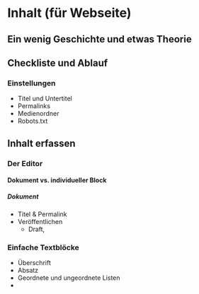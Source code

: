 # Inhalt (für Webseite)

## Ein wenig Geschichte und etwas Theorie

## Checkliste und Ablauf

### Einstellungen

- Titel und Untertitel
- Permalinks
- Medienordner
- Robots.txt

## Inhalt erfassen

### Der Editor

#### Dokument vs. individueller Block

##### Dokument

- Titel & Permalink
- Veröffentlichen
  - Draft, 



### Einfache Textblöcke

- Überschrift
- Absatz
- Geordnete und ungeordnete Listen
- 